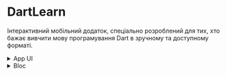 # DartLearn
Інтерактивний мобільний додаток, спеціально розроблений для тих, хто бажає вивчити мову програмування Dart в зручному та доступному форматі. 

 <details> 
  <summary>App UI</summary>
  <img src="./assets/ui.png" width="100%">
 </details>

 <details> 
  <summary>Bloc</summary>
  <img src="./assets/bloc-data.gif">
 </details>